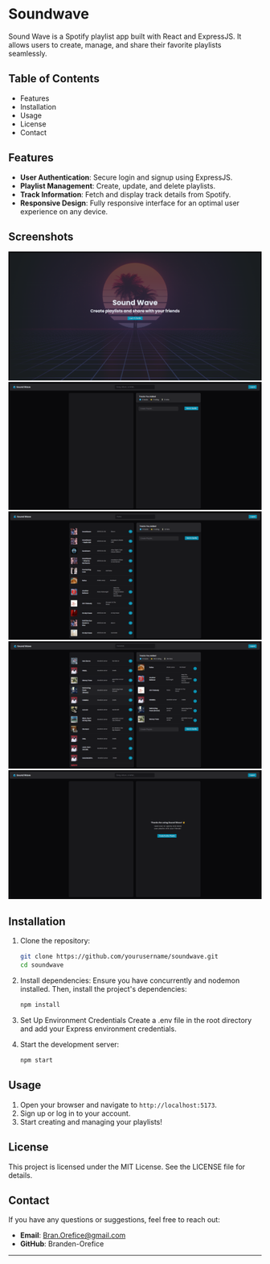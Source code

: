 # Soundwave

Sound Wave is a Spotify playlist app built with React and ExpressJS. It allows users to create, manage, and share their favorite playlists seamlessly.

## Table of Contents

- Features
- Installation
- Usage
- License
- Contact

## Features

- **User Authentication**: Secure login and signup using ExpressJS.
- **Playlist Management**: Create, update, and delete playlists.
- **Track Information**: Fetch and display track details from Spotify.
- **Responsive Design**: Fully responsive interface for an optimal user experience on any device.

## Screenshots
<img src="main.png" />
<img src="app.png" />
<img src="tracks.png" />
<img src="playlist.png" />
<img src="create.png" />

## Installation

1. Clone the repository:
    ```bash
    git clone https://github.com/yourusername/soundwave.git
    cd soundwave
    ```

2. Install dependencies: Ensure you have concurrently and nodemon installed. Then, install the project's dependencies:
    ```bash
    npm install
    ```
    
3. Set Up Environment Credentials Create a .env file in the root directory and add your Express environment credentials.
 
4. Start the development server:
    ```bash
    npm start
    ```

## Usage

1. Open your browser and navigate to `http://localhost:5173`.
2. Sign up or log in to your account.
3. Start creating and managing your playlists!

## License

This project is licensed under the MIT License. See the LICENSE file for details.

## Contact

If you have any questions or suggestions, feel free to reach out:

- **Email**: Bran.Orefice@gmail.com
- **GitHub**: Branden-Orefice

---
